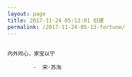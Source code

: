 ```yaml
---
layout: page
title: 2017-11-24 05:13:01 创建
permalink: /2017-11-24-05-13-fortune/
---
```

```

内外同心，家宝以宁

        -  宋·苏洵

```
